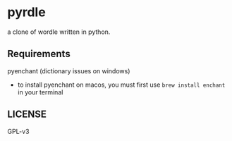 # pyrdle
a clone of wordle written in python.

## Requirements
pyenchant (dictionary issues on windows)
- to install pyenchant on macos, you must first use `brew install enchant` in your terminal

## LICENSE

GPL-v3

